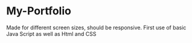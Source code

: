 # My-Portfolio
Made for different screen sizes, should be responsive. First use of basic Java Script as well as Html and CSS

